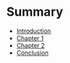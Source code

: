 # Summary

- [Introduction](README.md)
- [Chapter 1](chapter1.md)
- [Chapter 2](chapter2.md)
- [Conclusion](conclusion.md)
